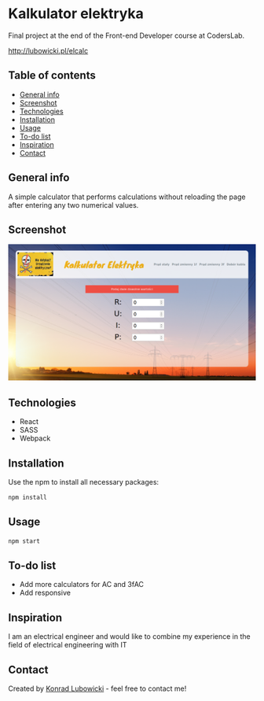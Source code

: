 # Kalkulator elektryka
Final project at the end of the Front-end Developer course at CodersLab.

http://lubowicki.pl/elcalc

## Table of contents
* [General info](#general-info)
* [Screenshot](#screenshot)
* [Technologies](#technologies)
* [Installation](#installation)
* [Usage](#usage)
* [To-do list](#to-do-list)
* [Inspiration](#inspiration)
* [Contact](#contact)

## General info
A simple calculator that performs calculations without reloading the page after entering any two numerical values.

## Screenshot
![Example screenshot](public/img/screen.png)

## Technologies
* React
* SASS
* Webpack

## Installation

Use the npm to install all necessary packages:

```bash
npm install
```

## Usage

```bash
npm start
```

## To-do list
* Add more calculators for AC and 3fAC
* Add responsive


## Inspiration
I am an electrical engineer and would like to combine my experience in the field of electrical engineering with IT

## Contact
Created by [Konrad Lubowicki](http://www.lubowicki.pl/) - feel free to contact me!
